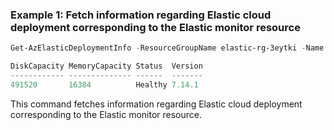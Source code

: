 ### Example 1: Fetch information regarding Elastic cloud deployment corresponding to the Elastic monitor resource
```powershell
Get-AzElasticDeploymentInfo -ResourceGroupName elastic-rg-3eytki -Name elastic-rhqz1v

DiskCapacity MemoryCapacity Status  Version
------------ -------------- ------  -------
491520       16384          Healthy 7.14.1
```

This command fetches information regarding Elastic cloud deployment corresponding to the Elastic monitor resource.
